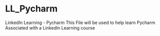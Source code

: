 # LL_Pycharm
LinkedIn Learning - Pycharm
This File will be used to help learn Pycharm
Associated with a LinkedIn Learning course
